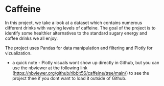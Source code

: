 # Caffeine

In this project, we take a look at a dataset which contains numerous different drinks with varying levels of caffeine. The goal of the project is to identify some healthier alternatives to the standard sugary energy and coffee drinks we all enjoy.

The project uses Pandas for data manipulation and filtering and Plotly for vizualization.

* a quick note - Plotly visuals wont show up directly in Github, but you can use the nbviewer at the following link (https://nbviewer.org/github/ribbit56/caffeine/tree/main/) to see the project thee if you dont want to load it outside of Github.
